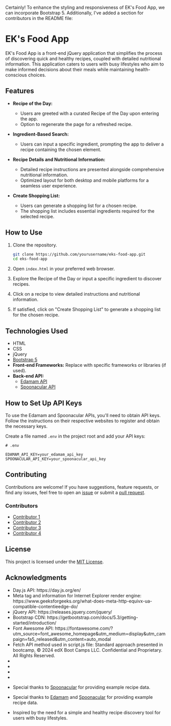 Certainly! To enhance the styling and responsiveness of EK's Food App, we can incorporate Bootstrap 5. Additionally, I've added a section for contributors in the README file:

# EK's Food App

EK's Food App is a front-end jQuery application that simplifies the process of discovering quick and healthy recipes, coupled with detailed nutritional information. This application caters to users with busy lifestyles who aim to make informed decisions about their meals while maintaining health-conscious choices.

## Features

- **Recipe of the Day:**
  - Users are greeted with a curated Recipe of the Day upon entering the app.
  - Option to regenerate the page for a refreshed recipe.

- **Ingredient-Based Search:**
  - Users can input a specific ingredient, prompting the app to deliver a recipe containing the chosen element.

- **Recipe Details and Nutritional Information:**
  - Detailed recipe instructions are presented alongside comprehensive nutritional information.
  - Optimized layout for both desktop and mobile platforms for a seamless user experience.

- **Create Shopping List:**
  - Users can generate a shopping list for a chosen recipe.
  - The shopping list includes essential ingredients required for the selected recipe.

## How to Use

1. Clone the repository.
   ```bash
   git clone https://github.com/yourusername/eks-food-app.git
   cd eks-food-app
   ```

2. Open `index.html` in your preferred web browser.

3. Explore the Recipe of the Day or input a specific ingredient to discover recipes.

4. Click on a recipe to view detailed instructions and nutritional information.

5. If satisfied, click on "Create Shopping List" to generate a shopping list for the chosen recipe.

## Technologies Used

- HTML
- CSS
- jQuery
- [Bootstrap 5](https://getbootstrap.com/)
- **Front-end Frameworks:** Replace with specific frameworks or libraries (if used).
- **Back-end API:**
  - [Edamam API](https://developer.edamam.com/edamam-recipe-api)
  - [Spoonacular API](https://spoonacular.com/food-api)

## How to Set Up API Keys

To use the Edamam and Spoonacular APIs, you'll need to obtain API keys. Follow the instructions on their respective websites to register and obtain the necessary keys.

Create a file named `.env` in the project root and add your API keys:

```plaintext
# .env

EDAMAM_API_KEY=your_edamam_api_key
SPOONACULAR_API_KEY=your_spoonacular_api_key
```

## Contributing

Contributions are welcome! If you have suggestions, feature requests, or find any issues, feel free to open an [issue](https://github.com/yourusername/eks-food-app/issues) or submit a [pull request](https://github.com/yourusername/eks-food-app/pulls).

### Contributors

- [Contributor 1](https://github.com/contributor1)
- [Contributor 2](https://github.com/contributor2)
- [Contributor 3](https://github.com/contributor3)
- [Contributor 4](https://github.com/contributor4)

## License

This project is licensed under the [MIT License](LICENSE).

## Acknowledgments


<ul>
<li>Day.js API: https://day.js.org/en/</li>
<li>Meta tag and information for Internet Explorer render engine: https://www.geeksforgeeks.org/what-does-meta-http-equivx-ua-compatible-contentieedge-do/</li>
<li>jQuery API: https://releases.jquery.com/jquery/</li>
<li>Bootstrap CDN: https://getbootstrap.com/docs/5.3/getting-started/introduction/</li>
<li>Font Awesome API: https://fontawesome.com/?utm_source=font_awesome_homepage&utm_medium=display&utm_campaign=fa5_released&utm_content=auto_modal</li>
<li>Fetch API method used in script.js file: Standard approach presented in bootcamp, © 2024 edX Boot Camps LLC. Confidential and Proprietary. All Rights Reserved.</li>
<li></li>
<li></li>
<li></li>
<li></li>
</ul>

- Special thanks to [Spoonacular](https://spoonacular.com/) for providing example recipe data.
- Special thanks to [Edamam](https://developer.edamam.com/edamam-recipe-api) and [Spoonacular](https://spoonacular.com/) for providing example recipe data.

- Inspired by the need for a simple and healthy recipe discovery tool for users with busy lifestyles.
